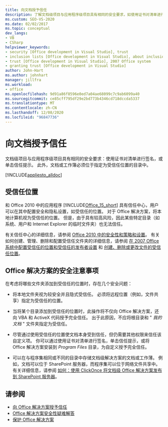 ```yaml
---
title: 向文档授予信任
description: 了解文档级项目与应用程序级项目具有相同的安全要求，如使用证书对清单进行签名或单击信任提示。
ms.custom: SEO-VS-2020
ms.date: 02/02/2017
ms.topic: conceptual
dev_langs:
- VB
- CSharp
helpviewer_keywords:
- security [Office development in Visual Studio], trust
- inclusion lists [Office development in Visual Studio], about inclusion lists
- trust [Office development in Visual Studio], 2007 Office system
- granting trust [Office development in Visual Studio]
author: John-Hart
ms.author: johnhart
manager: jillfra
ms.workload:
- office
ms.openlocfilehash: 9d91a86f8596e0ed7a04ae68099c7c9ab6099a40
ms.sourcegitcommit: ce85cff795df29e2bd773b4346cd718dccda5337
ms.translationtype: MT
ms.contentlocale: zh-CN
ms.lasthandoff: 12/08/2020
ms.locfileid: "96847736"
---
```

# <a name="grant-trust-to-documents"></a>向文档授予信任
  文档级项目与应用程序级项目具有相同的安全要求：使用证书对清单进行签名，或单击信任提示。 此外，文档或工作簿必须位于指定为受信任位置的目录中。

 [!INCLUDE[appliesto_alldoc](../vsto/includes/appliesto-alldoc-md.md)]

## <a name="trusted-locations"></a>受信任位置
 和 Office 2010 中的应用程序 [!INCLUDE[Office_15_short](../vsto/includes/office-15-short-md.md)] 具有信任中心，用户可以在其中配置安全和隐私设置，如受信任的位置。 对于 Office 解决方案，将本地计算机视为受信任的位置。 但是，由于具有较高风险，因此某些特定目录（如系统、用户和 Internet Explorer 的临时文件夹）也无法信任。

 有关信任中心的详细信息，请参阅 [Office 2010 中的安全性和策略和设置](/previous-versions/office/office-2010/cc178946(v=office.14))。 有关如何创建、管理、删除和配置受信任文件夹的详细信息，请参阅 [在 2007 Office 系统中配置受信任的位置和受信任的发布者设置](/previous-versions/office/office-2007-resource-kit/cc178948(v=office.12)) 和 [创建、删除或更改文件的受信任位置](https://support.office.com/article/Create-remove-or-change-a-trusted-location-for-your-files-f5151879-25ea-4998-80a5-4208b3540a62)。

## <a name="security-considerations-for-office-solutions"></a>Office 解决方案的安全注意事项
 在考虑将哪些文件夹添加到受信任的位置时，存在几个安全问题：

- 将本地文件夹视为较安全并且隐式受信任。 必须将远程位置（例如，文件共享）指定为受信任的位置。

- 当将某个目录添加到受信任的位置时，此操作将不仅向 Office 解决方案，还向 VBA 和 ActiveX 代码授予完全信任。 出于此原因，不应将根目录和 " *我的文档* " 文件夹指定为受信任。

- 尽管通过使用受信任的位置使文档本身受到信任，但仍需要其他权限来信任该自定义项。 你可以通过使用证书对清单进行签名，单击信任提示，或将 Office 解决方案安装到 *Program Files* 目录，为自定义授予完全信任。

- 可以在与程序集相同或不同的目录中存储文档级解决方案的文档或工作薄。 例如，文档可以位于 SharePoint 服务器，而程序集可以位于网络文件共享中。 有关详细信息，请参阅 [如何：使用 ClickOnce 将文档级 Office 解决方案发布到 SharePoint 服务器](/previous-versions/bb608595(v=vs.110))。

## <a name="see-also"></a>请参阅
- [向 Office 解决方案授予信任](../vsto/granting-trust-to-office-solutions.md)
- [Office 解决方案安全性疑难解答](../vsto/troubleshooting-office-solution-security.md)
- [保护 Office 解决方案](../vsto/securing-office-solutions.md)